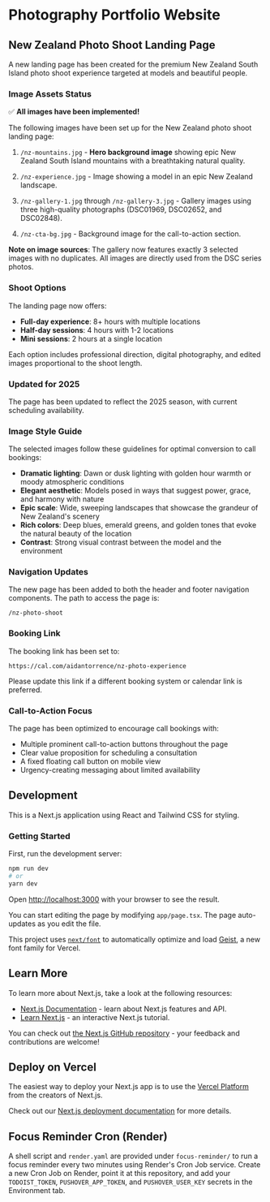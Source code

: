 # Photography Portfolio Website

## New Zealand Photo Shoot Landing Page

A new landing page has been created for the premium New Zealand South Island photo shoot experience targeted at models and beautiful people.

### Image Assets Status

✅ **All images have been implemented!**

The following images have been set up for the New Zealand photo shoot landing page:

1. `/nz-mountains.jpg` - **Hero background image** showing epic New Zealand South Island mountains with a breathtaking natural quality.

2. `/nz-experience.jpg` - Image showing a model in an epic New Zealand landscape.

3. `/nz-gallery-1.jpg` through `/nz-gallery-3.jpg` - Gallery images using three high-quality photographs (DSC01969, DSC02652, and DSC02848).

4. `/nz-cta-bg.jpg` - Background image for the call-to-action section.

**Note on image sources**: The gallery now features exactly 3 selected images with no duplicates. All images are directly used from the DSC series photos.

### Shoot Options

The landing page now offers:

- **Full-day experience**: 8+ hours with multiple locations
- **Half-day sessions**: 4 hours with 1-2 locations
- **Mini sessions**: 2 hours at a single location

Each option includes professional direction, digital photography, and edited images proportional to the shoot length.

### Updated for 2025

The page has been updated to reflect the 2025 season, with current scheduling availability.

### Image Style Guide

The selected images follow these guidelines for optimal conversion to call bookings:

- **Dramatic lighting**: Dawn or dusk lighting with golden hour warmth or moody atmospheric conditions
- **Elegant aesthetic**: Models posed in ways that suggest power, grace, and harmony with nature
- **Epic scale**: Wide, sweeping landscapes that showcase the grandeur of New Zealand's scenery
- **Rich colors**: Deep blues, emerald greens, and golden tones that evoke the natural beauty of the location
- **Contrast**: Strong visual contrast between the model and the environment

### Navigation Updates

The new page has been added to both the header and footer navigation components. The path to access the page is:

```
/nz-photo-shoot
```

### Booking Link

The booking link has been set to:

```
https://cal.com/aidantorrence/nz-photo-experience
```

Please update this link if a different booking system or calendar link is preferred.

### Call-to-Action Focus

The page has been optimized to encourage call bookings with:
- Multiple prominent call-to-action buttons throughout the page
- Clear value proposition for scheduling a consultation
- A fixed floating call button on mobile view
- Urgency-creating messaging about limited availability

## Development

This is a Next.js application using React and Tailwind CSS for styling.

### Getting Started

First, run the development server:

```bash
npm run dev
# or
yarn dev
```

Open [http://localhost:3000](http://localhost:3000) with your browser to see the result.

You can start editing the page by modifying `app/page.tsx`. The page auto-updates as you edit the file.

This project uses [`next/font`](https://nextjs.org/docs/app/building-your-application/optimizing/fonts) to automatically optimize and load [Geist](https://vercel.com/font), a new font family for Vercel.

## Learn More

To learn more about Next.js, take a look at the following resources:

- [Next.js Documentation](https://nextjs.org/docs) - learn about Next.js features and API.
- [Learn Next.js](https://nextjs.org/learn) - an interactive Next.js tutorial.

You can check out [the Next.js GitHub repository](https://github.com/vercel/next.js) - your feedback and contributions are welcome!

## Deploy on Vercel

The easiest way to deploy your Next.js app is to use the [Vercel Platform](https://vercel.com/new?utm_medium=default-template&filter=next.js&utm_source=create-next-app&utm_campaign=create-next-app-readme) from the creators of Next.js.

Check out our [Next.js deployment documentation](https://nextjs.org/docs/app/building-your-application/deploying) for more details.

## Focus Reminder Cron (Render)
A shell script and `render.yaml` are provided under `focus-reminder/` to run a focus reminder every two minutes using Render's Cron Job service. Create a new Cron Job on Render, point it at this repository, and add your `TODOIST_TOKEN`, `PUSHOVER_APP_TOKEN`, and `PUSHOVER_USER_KEY` secrets in the Environment tab.
